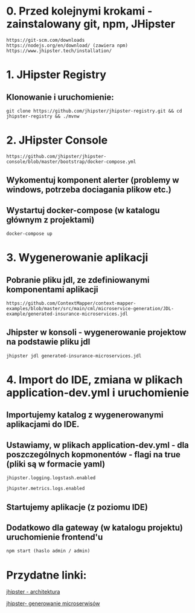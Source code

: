 # 0. Przed kolejnymi krokami - zainstalowany git, npm, JHipster

    https://git-scm.com/downloads
    https://nodejs.org/en/download/ (zawiera npm)
    https://www.jhipster.tech/installation/
    

# 1. JHipster Registry 

## Klonowanie i uruchomienie:
    git clone https://github.com/jhipster/jhipster-registry.git && cd jhipster-registry && ./mvnw

# 2. JHipster Console
	
	https://github.com/jhipster/jhipster-console/blob/master/bootstrap/docker-compose.yml

## Wykomentuj komponent alerter (problemy w windows, potrzeba dociagania plikow etc.) 

## Wystartuj docker-compose (w katalogu głównym z projektami)

	docker-compose up

# 3. Wygenerowanie aplikacji 

## Pobranie pliku jdl, ze zdefiniowanymi komponentami aplikacji

	https://github.com/ContextMapper/context-mapper-examples/blob/master/src/main/cml/microservice-generation/JDL-example/generated-insurance-microservices.jdl

## Jhipster w konsoli - wygenerowanie projektow na podstawie pliku jdl

	jhipster jdl generated-insurance-microservices.jdl


# 4. Import do IDE, zmiana w plikach application-dev.yml i uruchomienie 

## Importujemy katalog z wygenerowanymi aplikacjami do IDE.

## Ustawiamy, w plikach application-dev.yml - dla poszczególnych kopmonentów - flagi na true (pliki są w formacie yaml)

	jhipster.logging.logstash.enabled
	
	jhipster.metrics.logs.enabled

## Startujemy aplikacje (z poziomu IDE)


## Dodatkowo dla gateway (w katalogu projektu) uruchomienie frontend'u

	npm start (haslo admin / admin)

# Przydatne linki:

[jhipster - architektura](https://www.jhipster.tech/microservices-architecture/)

[jhipster- generowanie microserwisów](https://contextmapper.org/docs/jhipster-microservice-generation/)



